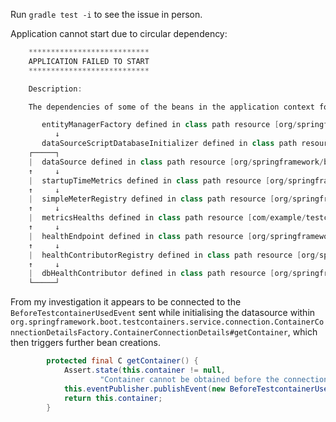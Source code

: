 Run `gradle test -i` to see the issue in person. 

Application cannot start due to circular dependency:
```java
    ***************************
    APPLICATION FAILED TO START
    ***************************

    Description:

    The dependencies of some of the beans in the application context form a cycle:

       entityManagerFactory defined in class path resource [org/springframework/boot/autoconfigure/orm/jpa/HibernateJpaConfiguration.class]
          ↓
       dataSourceScriptDatabaseInitializer defined in class path resource [org/springframework/boot/autoconfigure/sql/init/DataSourceInitializationConfiguration.class]
    ┌─────┐
    |  dataSource defined in class path resource [org/springframework/boot/autoconfigure/jdbc/DataSourceConfiguration$Hikari.class]
    ↑     ↓
    |  startupTimeMetrics defined in class path resource [org/springframework/boot/actuate/autoconfigure/metrics/startup/StartupTimeMetricsListenerAutoConfiguration.class]
    ↑     ↓
    |  simpleMeterRegistry defined in class path resource [org/springframework/boot/actuate/autoconfigure/metrics/export/simple/SimpleMetricsExportAutoConfiguration.class]
    ↑     ↓
    |  metricsHealths defined in class path resource [com/example/testcontainer/issue/demo/MetricsConfig.class]
    ↑     ↓
    |  healthEndpoint defined in class path resource [org/springframework/boot/actuate/autoconfigure/health/HealthEndpointConfiguration.class]
    ↑     ↓
    |  healthContributorRegistry defined in class path resource [org/springframework/boot/actuate/autoconfigure/health/HealthEndpointConfiguration.class]
    ↑     ↓
    |  dbHealthContributor defined in class path resource [org/springframework/boot/actuate/autoconfigure/jdbc/DataSourceHealthContributorAutoConfiguration.class]
    └─────┘
```

From my investigation it appears to be connected to the `BeforeTestcontainerUsedEvent` sent while initialising the datasource within `org.springframework.boot.testcontainers.service.connection.ContainerConnectionDetailsFactory.ContainerConnectionDetails#getContainer`, which then triggers further bean creations.
```java
		protected final C getContainer() {
			Assert.state(this.container != null,
					"Container cannot be obtained before the connection details bean has been initialized");
			this.eventPublisher.publishEvent(new BeforeTestcontainerUsedEvent(this));
			return this.container;
		}

```
